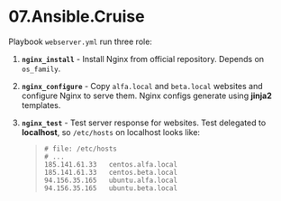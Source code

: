 # 07.Ansible.Cruise

Playbook `webserver.yml` run three role:

1. **`nginx_install`** - Install Nginx from official repository. Depends on `os_family`.
1. **`nginx_configure`** - Copy `alfa.local` and `beta.local` websites and configure Nginx to serve them. Nginx configs generate using **jinja2** templates.
1. **`nginx_test`**  - Test server response for websites. Test delegated to **localhost**, so `/etc/hosts` on localhost looks like:

    > ```
    > # file: /etc/hosts
    > # ...
    > 185.141.61.33   centos.alfa.local
    > 185.141.61.33   centos.beta.local
    > 94.156.35.165   ubuntu.alfa.local
    > 94.156.35.165   ubuntu.beta.local
    > ```

